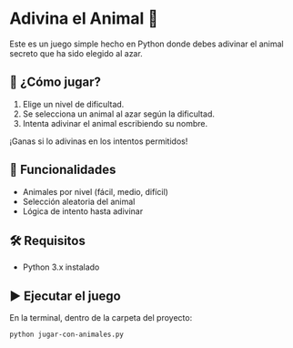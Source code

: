 # Adivina el Animal 🐾

Este es un juego simple hecho en Python donde debes adivinar el animal secreto que ha sido elegido al azar.

## 🚀 ¿Cómo jugar?

1. Elige un nivel de dificultad.
2. Se selecciona un animal al azar según la dificultad.
3. Intenta adivinar el animal escribiendo su nombre.

¡Ganas si lo adivinas en los intentos permitidos!

## 🧠 Funcionalidades

- Animales por nivel (fácil, medio, difícil)
- Selección aleatoria del animal
- Lógica de intento hasta adivinar

## 🛠 Requisitos

- Python 3.x instalado

## ▶️ Ejecutar el juego

En la terminal, dentro de la carpeta del proyecto:

```bash
python jugar-con-animales.py